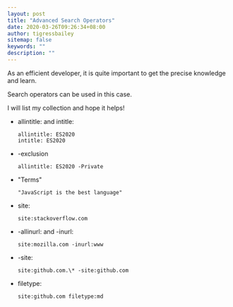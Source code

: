 ```yaml
---
layout: post
title: "Advanced Search Operators"
date: 2020-03-26T09:26:34+08:00
author: tigressbailey
sitemap: false
keywords: ""
description: ""
---
```


As an efficient developer, it is quite important to get the precise knowledge and learn.

Search operators can be used in this case.

I will list my collection and hope it helps!

- allintitle: and intitle:
  ```
  allintitle: ES2020
  intitle: ES2020
  ```

- -exclusion
  ```
  allintitle: ES2020 -Private
  ```

- "Terms"
  ```
  "JavaScript is the best language"
  ```

- site:
  ```
  site:stackoverflow.com
  ```

- -allinurl: and -inurl:
  ```
  site:mozilla.com -inurl:www
  ```

- -site:
  ```
  site:github.com.\* -site:github.com
  ```

- filetype:
  ```
  site:github.com filetype:md
  ```


<!--more-->
